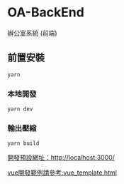 # OA-BackEnd
辦公室系統 (前端)

## 前置安裝
```
yarn 
```

### 本地開發
```
yarn dev
```

### 輸出壓縮
```
yarn build
```

[開發預設網址：http://localhost:3000/](http://localhost:3000/)

[vue開發範例請參考:vue_template.html](http://localhost:3000/vue_template.html)
